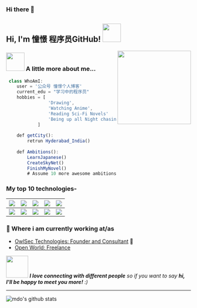 ### Hi there 👋

<h2> Hi, I'm 憧憬 程序员GitHub! <img src="https://media.giphy.com/media/mGcNjsfWAjY5AEZNw6/giphy.gif" width="50"></h2>
 
<img align='right' src='https://user-images.githubusercontent.com/5713670/87202985-820dcb80-c2b6-11ea-9f56-7ec461c497c3.gif' width='200"'>
 
 
 
 
### <img src="https://media.giphy.com/media/VgCDAzcKvsR6OM0uWg/giphy.gif" width="50"> A little more about me...  
 
```javascript
 class WhoAmI:
    user = '公众号 憧憬个人博客'
    current_edu = "学习中的程序员"
    hobbies = [
                'Drawing',
                'Watching Anime',
                'Reading Sci-Fi Novels'
                'Being up all Night chasing that ONE BUG...'
            ]
     
    def getCity():
        retrun Hyderabad_India()
     
    def Ambitions():
        LearnJapanese()
        CreateSkyNet()
        FinishMyNovel()
        # Assume 10 more awesome ambitions here  ;)
```
 
### My top 10 technologies-
 
| ![](https://github.com/Rishit-dagli/Rishit-dagli/blob/master/badges/python.png) | ![](https://github.com/Rishit-dagli/Rishit-dagli/blob/master/badges/tensorflow.svg) | ![](https://github.com/Rishit-dagli/Rishit-dagli/blob/master/badges/gcp.png) | ![](https://github.com/Rishit-dagli/Rishit-dagli/blob/master/badges/azure.png) | ![](https://github.com/Rishit-dagli/Rishit-dagli/blob/master/badges/c++.png) |
| ------------------------------------------------------------ | ------------------------------------------------------------ | ------------------------------------------------------------ | ------------------------------------------------------------ | ------------------------------------------------------------ |
| ![](https://github.com/Rishit-dagli/Rishit-dagli/blob/master/badges/android.png) | ![](https://github.com/Rishit-dagli/Rishit-dagli/blob/master/badges/javascript.svg) | ![](https://github.com/Rishit-dagli/Rishit-dagli/blob/master/badges/node.svg) | ![](https://github.com/Rishit-dagli/Rishit-dagli/blob/master/badges/docker.svg) | ![](https://github.com/Rishit-dagli/Rishit-dagli/blob/master/badges/arduino.png) |
 
### 💼 Where i am currently working at/as
 
- [OwlSec Technologies: Founder and Consultant](https://owlsectechnologies.co.ke) 💼 
- [Open World: Freelance](https://stephenajulu.com)
 
<img src="https://media.giphy.com/media/LnQjpWaON8nhr21vNW/giphy.gif" width="60"> <em><b>I love connecting with different people</b> so if you want to say <b>hi, I'll be happy to meet you more!</b> :)</em>
 
---

![mdo's github stats](https://github-readme-stats.vercel.app/api?username=mdo&hide=[%22issues%22]&show_icons=true)
